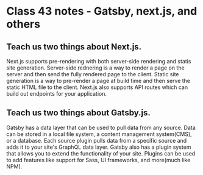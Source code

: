 # Class 43 notes - Gatsby, next.js, and others

## Teach us two things about Next.js.
Next.js supports pre-rendering with both server-side rendering and statis site generation. Server-side rednering is a way to render a page on the server and then send the fully rendered page to the client. Static site generation is a way to pre-render a page at build time and then serve the static HTML file to the client. Next.js also supports API routes which can build out endpoints for your application.

## Teach us two things about Gatsby.js.

Gatsby has a data layer that can be used to pull data from any source. Data can be stored in a local file system, a content management system(CMS), or a database. Each source plugin pulls data from a specific source and adds it to your site's GraphQL data layer. Gatsby also has a plugin system that allows you to extend the functionality of your site. Plugins can be used to add features like support for Sass, UI frameworks, and more(much like NPM).
